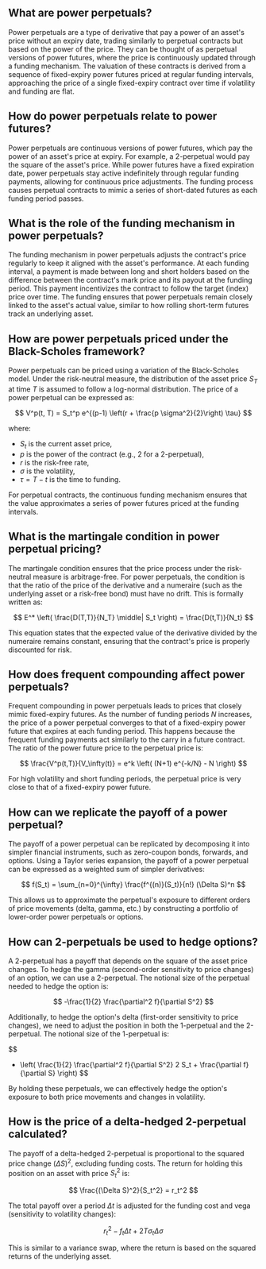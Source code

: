 ## What are power perpetuals?

Power perpetuals are a type of derivative that pay a power of an asset's price without an expiry date, trading similarly to perpetual contracts but based on the power of the price. They can be thought of as perpetual versions of power futures, where the price is continuously updated through a funding mechanism. The valuation of these contracts is derived from a sequence of fixed-expiry power futures priced at regular funding intervals, approaching the price of a single fixed-expiry contract over time if volatility and funding are flat.

## How do power perpetuals relate to power futures?

Power perpetuals are continuous versions of power futures, which pay the power of an asset's price at expiry. For example, a 2-perpetual would pay the square of the asset's price. While power futures have a fixed expiration date, power perpetuals stay active indefinitely through regular funding payments, allowing for continuous price adjustments. The funding process causes perpetual contracts to mimic a series of short-dated futures as each funding period passes.

## What is the role of the funding mechanism in power perpetuals?

The funding mechanism in power perpetuals adjusts the contract's price regularly to keep it aligned with the asset's performance. At each funding interval, a payment is made between long and short holders based on the difference between the contract's mark price and its payout at the funding period. This payment incentivizes the contract to follow the target (index) price over time. The funding ensures that power perpetuals remain closely linked to the asset's actual value, similar to how rolling short-term futures track an underlying asset.

## How are power perpetuals priced under the Black-Scholes framework?

Power perpetuals can be priced using a variation of the Black-Scholes model. Under the risk-neutral measure, the distribution of the asset price $S_T$ at time $T$ is assumed to follow a log-normal distribution. The price of a power perpetual can be expressed as:

$$
V^p(t, T) = S_t^p e^{(p-1) \left(r + \frac{p \sigma^2}{2}\right) \tau}
$$

where:
- $S_t$ is the current asset price,
- $p$ is the power of the contract (e.g., 2 for a 2-perpetual),
- $r$ is the risk-free rate,
- $\sigma$ is the volatility,
- $\tau = T - t$ is the time to funding.

For perpetual contracts, the continuous funding mechanism ensures that the value approximates a series of power futures priced at the funding intervals.

## What is the martingale condition in power perpetual pricing?

The martingale condition ensures that the price process under the risk-neutral measure is arbitrage-free. For power perpetuals, the condition is that the ratio of the price of the derivative and a numeraire (such as the underlying asset or a risk-free bond) must have no drift. This is formally written as:

$$
E^* \left( \frac{D(T,T)}{N_T} \middle| S_t \right) = \frac{D(t,T)}{N_t}
$$

This equation states that the expected value of the derivative divided by the numeraire remains constant, ensuring that the contract's price is properly discounted for risk.

## How does frequent compounding affect power perpetuals?

Frequent compounding in power perpetuals leads to prices that closely mimic fixed-expiry futures. As the number of funding periods $N$ increases, the price of a power perpetual converges to that of a fixed-expiry power future that expires at each funding period. This happens because the frequent funding payments act similarly to the carry in a future contract. The ratio of the power future price to the perpetual price is:

$$
\frac{V^p(t,T)}{V_\infty(t)} = e^k \left( (N+1) e^{-k/N} - N \right)
$$

For high volatility and short funding periods, the perpetual price is very close to that of a fixed-expiry power future.

## How can we replicate the payoff of a power perpetual?

The payoff of a power perpetual can be replicated by decomposing it into simpler financial instruments, such as zero-coupon bonds, forwards, and options. Using a Taylor series expansion, the payoff of a power perpetual can be expressed as a weighted sum of simpler derivatives:

$$
f(S_t) = \sum_{n=0}^{\infty} \frac{f^{(n)}(S_t)}{n!} (\Delta S)^n
$$

This allows us to approximate the perpetual's exposure to different orders of price movements (delta, gamma, etc.) by constructing a portfolio of lower-order power perpetuals or options.

## How can 2-perpetuals be used to hedge options?

A 2-perpetual has a payoff that depends on the square of the asset price changes. To hedge the gamma (second-order sensitivity to price changes) of an option, we can use a 2-perpetual. The notional size of the perpetual needed to hedge the option is:

$$
-\frac{1}{2} \frac{\partial^2 f}{\partial S^2}
$$

Additionally, to hedge the option's delta (first-order sensitivity to price changes), we need to adjust the position in both the 1-perpetual and the 2-perpetual. The notional size of the 1-perpetual is:

$$
- \left( \frac{1}{2} \frac{\partial^2 f}{\partial S^2} 2 S_t + \frac{\partial f}{\partial S} \right)
$$

By holding these perpetuals, we can effectively hedge the option's exposure to both price movements and changes in volatility.

## How is the price of a delta-hedged 2-perpetual calculated?

The payoff of a delta-hedged 2-perpetual is proportional to the squared price change $(\Delta S)^2$, excluding funding costs. The return for holding this position on an asset with price $S_t^2$ is:

$$
\frac{(\Delta S)^2}{S_t^2} = r_t^2
$$

The total payoff over a period $\Delta t$ is adjusted for the funding cost and vega (sensitivity to volatility changes):

$$
r_t^2 - f_t \Delta t + 2 T \sigma_t \Delta \sigma
$$

This is similar to a variance swap, where the return is based on the squared returns of the underlying asset.